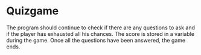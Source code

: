 # Quizgame
The program should continue to check if there are any questions to ask and if the player has exhausted all his chances. The score is stored in a variable during the game. Once all the questions have been answered, the game ends.
